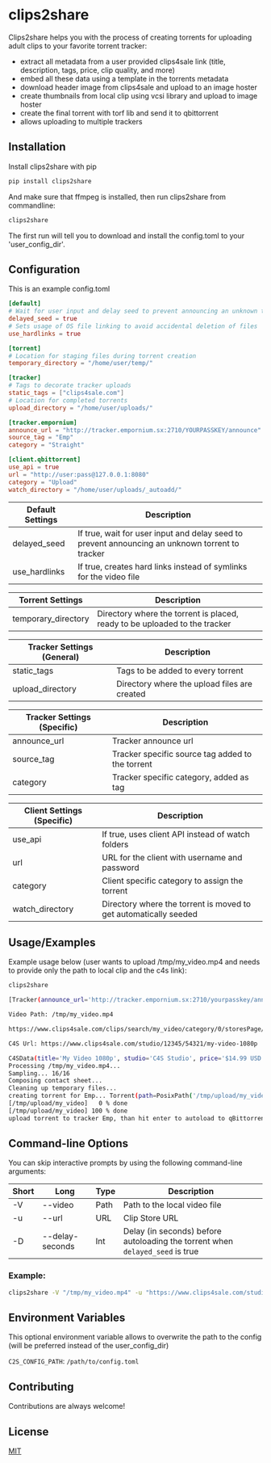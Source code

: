 # clips2share

Clips2share helps you with the process of creating torrents for uploading adult clips to your favorite torrent tracker:

- extract all metadata from a user provided clips4sale link (title, description, tags, price, clip quality, and more)
- embed all these data using a template in the torrents metadata
- download header image from clips4sale and upload to an image hoster 
- create thumbnails from local clip using vcsi library and upload to image hoster 
- create the final torrent with torf lib and send it to qbittorrent 
- allows uploading to multiple trackers

## Installation

Install clips2share with pip

```bash
pip install clips2share
```

And make sure that ffmpeg is installed, then run clips2share from commandline:

```bash
clips2share
```

The first run will tell you to download and install the config.toml to your 'user_config_dir'.


## Configuration

This is an example config.toml

```toml
[default]
# Wait for user input and delay seed to prevent announcing an unknown torrent to tracker
delayed_seed = true
# Sets usage of OS file linking to avoid accidental deletion of files
use_hardlinks = true

[torrent]
# Location for staging files during torrent creation
temporary_directory = "/home/user/temp/"

[tracker]
# Tags to decorate tracker uploads
static_tags = ["clips4sale.com"]
# Location for completed torrents
upload_directory = "/home/user/uploads/"

[tracker.empornium]
announce_url = "http://tracker.empornium.sx:2710/YOURPASSKEY/announce"
source_tag = "Emp"
category = "Straight"

[client.qbittorrent]
use_api = true
url = "http://user:pass@127.0.0.1:8080"
category = "Upload"
watch_directory = "/home/user/uploads/_autoadd/"
```

| Default Settings       | Description                                                                                     |
|------------------------|-------------------------------------------------------------------------------------------------|
| delayed_seed           | If true, wait for user input and delay seed to prevent announcing an unknown torrent to tracker |
| use_hardlinks          | If true, creates hard links instead of symlinks for the video file                              |

| Torrent Settings    | Description                                                                |
|---------------------|----------------------------------------------------------------------------|
| temporary_directory | Directory where the torrent is placed, ready to be uploaded to the tracker |

| Tracker Settings (General) | Description                                  |
|----------------------------|----------------------------------------------|
| static_tags                | Tags to be added to every torrent            |
| upload_directory           | Directory where the upload files are created |

| Tracker Settings (Specific) | Description                                      |
|-----------------------------|--------------------------------------------------|
| announce_url                | Tracker announce url                             |
| source_tag                  | Tracker specific source tag added to the torrent |
| category                    | Tracker specific category, added as tag          |

| Client Settings (Specific) | Description                                                      |
|----------------------------|------------------------------------------------------------------|
| use_api                    | If true, uses client API instead of watch folders                |
| url                        | URL for the client with username and password                    |
| category                   | Client specific category to assign the torrent                   |
| watch_directory            | Directory where the torrent is moved to get automatically seeded |

## Usage/Examples
Example usage below (user wants to upload /tmp/my_video.mp4 and needs to provide only the path to local clip and the c4s link):

```bash
clips2share

[Tracker(announce_url='http://tracker.empornium.sx:2710/yourpasskey/announce', category='Straight', source_tag='Emp')]

Video Path: /tmp/my_video.mp4

https://www.clips4sale.com/clips/search/my_video/category/0/storesPage/1/clipsPage/1

C4S Url: https://www.clips4sale.com/studio/12345/54321/my-video-1080p

C4SData(title='My Video 1080p', studio='C4S Studio', price='$14.99 USD', date='3/1/25 1:23 AM', duration='15 min', size='1693 MB', format='mp4', resolution='1080p', description='The C4S Clip Description', category='POV', related_categories=['Glove', 'Leather Gloves', 'Play'], keywords=['Straight', 'POV'], url='https://www.clips4sale.com/studio/12345/54321/my-video-1080p', image_url='https://imagecdn.clips4sale.com/accounts123/54321/clip_images/previewlg_12345.jpg')
Processing /tmp/my_video.mp4...
Sampling... 16/16
Composing contact sheet...
Cleaning up temporary files...
creating torrent for Emp... Torrent(path=PosixPath('/tmp/upload/my_video'), name='My Video 1080p', trackers=[['http://tracker.empornium.sx:2710/yourpasskey/announce']], private=True, source='Emp', piece_size=2097152)
[/tmp/upload/my_video]   0 % done
[/tmp/upload/my_video] 100 % done
upload torrent to tracker Emp, than hit enter to autoload to qBittorrent...
```

## Command-line Options

You can skip interactive prompts by using the following command-line arguments:

| Short | Long            | Type | Description                                                                   |
|-------|-----------------|------|-------------------------------------------------------------------------------|
| -V    | --video         | Path | Path to the local video file                                                  |
| -u    | --url           | URL  | Clip Store URL                                                                |
| -D    | --delay-seconds | Int  | Delay (in seconds) before autoloading the torrent when `delayed_seed` is true |

### Example:
```bash
clips2share -V "/tmp/my_video.mp4" -u "https://www.clips4sale.com/studio/12345/54321/my-video-1080p" -D 300
```

## Environment Variables

This optional environment variable allows to overwrite the path to the config (will be preferred instead of the user_config_dir)

`C2S_CONFIG_PATH`: `/path/to/config.toml`



## Contributing

Contributions are always welcome!


## License

[MIT](https://choosealicense.com/licenses/mit/)
